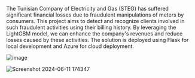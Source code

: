The Tunisian Company of Electricity and Gas (STEG) has suffered significant financial losses due to fraudulent manipulations of meters by consumers. This project aims to detect and recognize clients involved in such fraudulent activities using their billing history. By leveraging the LightGBM model, we can enhance the company's revenues and reduce losses caused by these activities. The solution is deployed using Flask for local development and Azure for cloud deployment.

![image](https://github.com/Ahmedtambal/An-application-of-a-classification-problem-Fraud-Detection/assets/54173452/60915a0b-e00a-47cf-a051-06c8f48aa9d9)

![Screenshot 2024-06-11 174347](https://github.com/Ahmedtambal/An-application-of-a-classification-problem-Fraud-Detection/assets/54173452/946857df-ba2e-44fb-8511-0666966a9c54)

